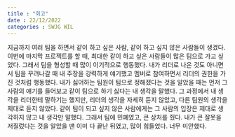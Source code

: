 ```yaml
---
title : "회고"
date : 22/12/2022
categories : SWJG WIL
---
```


지금까지 여러 팀을 하면서 같이 하고 싶은 사람, 같이 하고 싶지 않은 사람들이 생겼다. 이번에 마지막 프로젝트를 할 때, 최대한 같이 하고 싶은 사람들이 많은 팀으로 가고 싶었다. 그래서 팀을 형성할 때 많이 이기적으로 행동했다. 내가 리더로 나온 것도 아니면서 팀을 꾸려나갈 때 내 주장을 강력하게 얘기했고 멤버로 참여하면서 리더의 권한을 가진 것처럼 행동했다. 내가 싫어하는 팀원이 팀으로 정해졌다는 것을 알았을 때는 먼저 그 사람의 얘기를 들어보고 같이 팀으로 하기 싫다는 내 생각을 말했다. 그 과정에서 내 생각을 리더한테 말하기는 했지만, 리더의 생각을 자세히 듣지 않았고, 다른 팀원의 생각을 제대로 듣지 않았다. 같이 팀이 되고 싶지 않은 사람에게는 그 사람의 입장은 제대로 생각하지 않고 내 생각만 말했다. 그래서 팀에 민폐였고, 큰 상처를 줬다. 내가 큰 잘못을 저질렀다는 것을 알았을 땐 이미 다 끝난 뒤였고, 많이 힘들었다. 너무 미안했다.